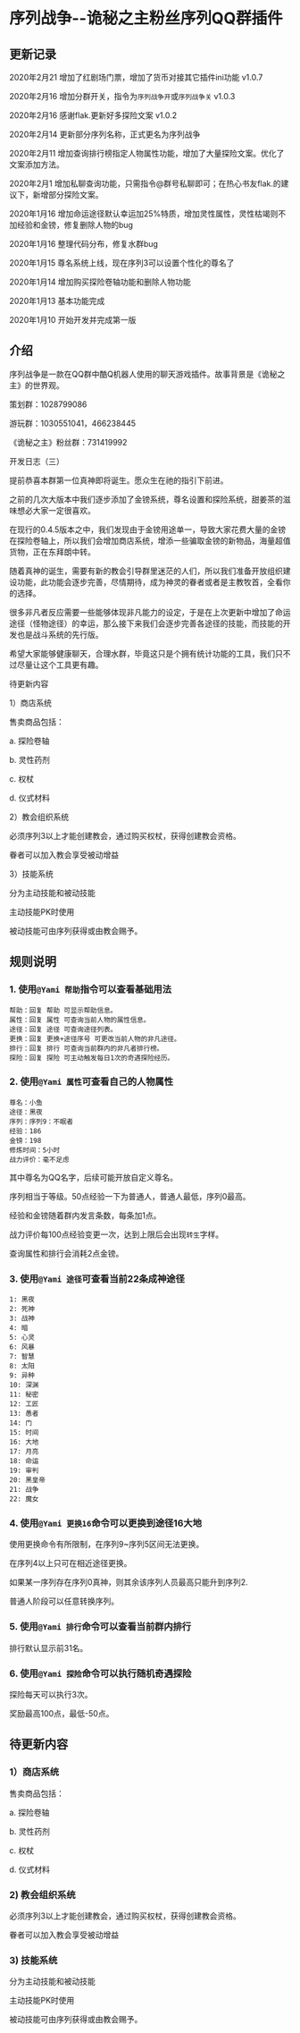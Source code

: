 # 序列战争--诡秘之主粉丝序列QQ群插件


## 更新记录

2020年2月21 增加了红剧场门票，增加了货币对接其它插件ini功能 v1.0.7

2020年2月16 增加分群开关，指令为`序列战争开`或`序列战争关` v1.0.3

2020年2月16 感谢flak.更新好多探险文案 v1.0.2

2020年2月14 更新部分序列名称，正式更名为序列战争

2020年2月11 增加查询排行榜指定人物属性功能，增加了大量探险文案。优化了文案添加方法。

2020年2月1 增加私聊查询功能，只需指令@群号私聊即可；在热心书友flak.的建议下，新增部分探险文案。

2020年1月16 增加命运途径默认幸运加25%特质，增加灵性属性，灵性枯竭则不加经验和金镑，修复删除人物的bug

2020年1月16 整理代码分布，修复水群bug

2020年1月15 尊名系统上线，现在序列3可以设置个性化的尊名了

2020年1月14 增加购买探险卷轴功能和删除人物功能

2020年1月13 基本功能完成

2020年1月10 开始开发并完成第一版

## 介绍

序列战争是一款在QQ群中酷Q机器人使用的聊天游戏插件。故事背景是《诡秘之主》的世界观。

策划群：1028799086

游玩群：1030551041，466238445

《诡秘之主》粉丝群：731419992

开发日志（三）

提前恭喜本群第一位真神即将诞生。愿众生在祂的指引下前进。

之前的几次大版本中我们逐步添加了金镑系统，尊名设置和探险系统，甜姜茶的滋味想必大家一定很喜欢。

在现行的0.4.5版本之中，我们发现由于金镑用途单一，导致大家花费大量的金镑在探险卷轴上，所以我们会增加商店系统，增添一些骗取金镑的新物品，海量超值货物，正在东拜朗中转。

随着真神的诞生，需要有新的教会引导群里迷茫的人们，所以我们准备开放组织建设功能，此功能会逐步完善，尽情期待，成为神灵的眷者或者是主教牧首，全看你的选择。

很多非凡者反应需要一些能够体现非凡能力的设定，于是在上次更新中增加了命运途径（怪物途径）的幸运，那么接下来我们会逐步完善各途径的技能，而技能的开发也是战斗系统的先行版。

希望大家能够健康聊天，合理水群，毕竟这只是个拥有统计功能的工具，我们只不过尽量让这个工具更有趣。

待更新内容

1）商店系统

售卖商品包括：

a. 探险卷轴

b. 灵性药剂

c. 权杖

d. 仪式材料

2）教会组织系统

必须序列3以上才能创建教会，通过购买权杖，获得创建教会资格。

眷者可以加入教会享受被动增益

3）技能系统

分为主动技能和被动技能

主动技能PK时使用

被动技能可由序列获得或由教会赐予。

## 规则说明
### 1. 使用`@Yami 帮助`指令可以查看基础用法

```
帮助：回复 帮助 可显示帮助信息。
属性：回复 属性 可查询当前人物的属性信息。
途径：回复 途径 可查询途径列表。
更换：回复 更换+途径序号 可更改当前人物的非凡途径。
排行：回复 排行 可查询当前群内的非凡者排行榜。
探险：回复 探险 可主动触发每日1次的奇遇探险经历。
```

### 2. 使用`@Yami 属性`可查看自己的人物属性
```
尊名：小鱼
途径：黑夜
序列：序列9：不眠者
经验：186
金镑：198
修炼时间：5小时
战力评价：毫不足虑
```
其中尊名为QQ名字，后续可能开放自定义尊名。

序列相当于等级。50点经验一下为普通人，普通人最低，序列0最高。

经验和金镑随着群内发言条数，每条加1点。

战力评价每100点经验变更一次，达到上限后会出现`转生`字样。

查询属性和排行会消耗2点金镑。

### 3. 使用`@Yami 途径`可查看当前22条成神途径
```
1: 黑夜
2: 死神
3: 战神
4: 暗
5: 心灵
6: 风暴
7: 智慧
8: 太阳
9: 异种
10: 深渊
11: 秘密
12: 工匠
13: 愚者
14: 门
15: 时间
16: 大地
17: 月亮
18: 命运
19: 审判
20: 黑皇帝
21: 战争
22: 魔女
```

### 4. 使用`@Yami 更换16`命令可以更换到途径16大地

使用更换命令有所限制，在序列9~序列5区间无法更换。

在序列4以上只可在相近途径更换。

如果某一序列存在序列0真神，则其余该序列人员最高只能升到序列2.

普通人阶段可以任意转换序列。

### 5. 使用`@Yami 排行`命令可以查看当前群内排行
排行默认显示前31名。
### 6. 使用`@Yami 探险`命令可以执行随机奇遇探险
探险每天可以执行3次。

奖励最高100点，最低-50点。

## 待更新内容

### 1）商店系统
售卖商品包括：

a. 探险卷轴

b. 灵性药剂

c. 权杖

d. 仪式材料

### 2) 教会组织系统
必须序列3以上才能创建教会，通过购买权杖，获得创建教会资格。

眷者可以加入教会享受被动增益

### 3) 技能系统

分为主动技能和被动技能

主动技能PK时使用

被动技能可由序列获得或由教会赐予。


